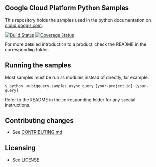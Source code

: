 ## Google Cloud Platform Python Samples

This repository holds the samples used in the python documentation on [cloud.google.com](https://cloud.google.com).

[![Build Status](https://travis-ci.org/GoogleCloudPlatform/python-docs-samples.svg)](https://travis-ci.org/GoogleCloudPlatform/python-docs-samples)
[![Coverage Status](https://coveralls.io/repos/GoogleCloudPlatform/python-docs-samples/badge.svg)](https://coveralls.io/r/GoogleCloudPlatform/python-docs-samples)

For more detailed introduction to a product, check the README in the
corresponding folder.

## Running the samples

Most samples must be run as modules instead of directly, for example:

```
$ python -m bigquery.samples.async_query [your-project-id] [your-query]
```

Refer to the README in the corresponding folder for any special instructions.

## Contributing changes

* See [CONTRIBUTING.md](CONTRIBUTING.md)

## Licensing

* See [LICENSE](LICENSE)
